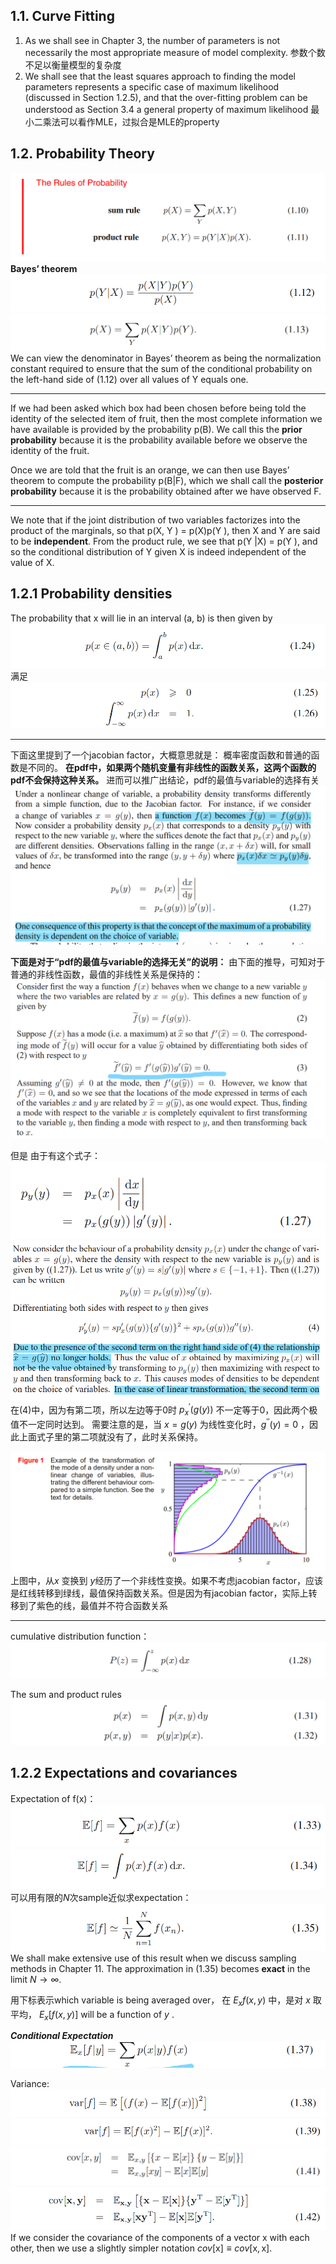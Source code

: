 ## 1.1. Curve Fitting
1. As we shall see in Chapter 3, the number of parameters is not necessarily the most appropriate measure of model complexity. 参数个数不足以衡量模型的复杂度
2. We shall see that the least squares approach to finding the model parameters represents a specific case of maximum likelihood (discussed in Section 1.2.5), and that the over-fitting problem can be understood as Section 3.4 a general property of maximum likelihood 最小二乘法可以看作MLE，过拟合是MLE的property

## 1.2. Probability Theory
![](Pasted%20image%2020210324204605.png)
**Bayes’ theorem**
![](Pasted%20image%2020210324204747.png)
![](Pasted%20image%2020210324205005.png)
We can view the denominator in Bayes’ theorem as being the normalization constant required to ensure that the sum of the conditional probability on the left-hand side of (1.12) over all values of Y equals one.

***

If we had been asked which box had been chosen before being told the identity of the selected item of fruit, then the most complete information we have available is provided by the probability p(B). We call this the **prior probability** because it is the probability available before we observe the identity of the fruit. 

Once we are told that the fruit is an orange, we can then use Bayes’ theorem to compute the probability p(B|F), which we shall call the **posterior probability** because it is the probability obtained after we have observed F.

***

We note that if the joint distribution of two variables factorizes into the product of the marginals, so that p(X, Y ) = p(X)p(Y ), then X and Y are said to be **independent**. From the product rule, we see that p(Y |X) = p(Y ), and so the conditional distribution of Y given X is indeed independent of the value of X.

## 1.2.1 Probability densities
The probability that x will lie in an interval (a, b) is then given by
![](Pasted%20image%2020210324210333.png)
满足
![](Pasted%20image%2020210324210521.png)

***

下面这里提到了一个jacobian factor，大概意思就是：
概率密度函数和普通的函数是不同的。
**在pdf中，如果两个随机变量有非线性的函数关系，这两个函数的pdf不会保持这种关系。**
进而可以推广出结论，pdf的最值与variable的选择有关
![](Pasted%20image%2020210324214908.png)

**下面是对于“pdf的最值与variable的选择无关”的说明：**
由下面的推导，可知对于普通的非线性函数，最值的非线性关系是保持的：
![](Pasted%20image%2020210324215859.png)

但是
由于有这个式子：
![](Pasted%20image%2020210324220810.png)
![](Pasted%20image%2020210324220710.png)
在(4)中，因为有第二项，所以左边等于0时 $p_{x}^{\prime} (g(y))$ 不一定等于0，因此两个极值不一定同时达到。
需要注意的是，当 $x=g(y)$ 为线性变化时，$g^{\prime\prime}(y)=0$ ，因此上面式子里的第二项就没有了，此时关系保持。

![](Pasted%20image%2020210324222232.png)
上图中，从$x$ 变换到 $y$经历了一个非线性变换。如果不考虑jacobian factor，应该是红线转移到绿线，最值保持函数关系。但是因为有jacobian factor，实际上转移到了紫色的线，最值并不符合函数关系

***

cumulative distribution function：
![](Pasted%20image%2020210324222703.png)


The sum and product rules
![](Pasted%20image%2020210324222833.png)


## 1.2.2 Expectations and covariances

Expectation of f(x)：
![](Pasted%20image%2020210324223635.png)
![](Pasted%20image%2020210324223649.png)
可以用有限的$N$次sample近似求expectation：
![](Pasted%20image%2020210324223840.png)
We shall make extensive use of this result when we discuss sampling methods in Chapter 11. The approximation in (1.35) becomes **exact** in the limit $N\to\infty$.


用下标表示which variable is being averaged over，
在 $E_{x}f(x,y)$ 中，是对 $x$ 取平均， $E_{x}[f(x,y)]$ will be a function of $y$ .


***Conditional Expectation***
![](Pasted%20image%2020210324225812.png)


Variance:
![](Pasted%20image%2020210324230050.png)
![](Pasted%20image%2020210324230211.png)
![](Pasted%20image%2020210324230237.png)
![](Pasted%20image%2020210324230247.png)
If we consider the covariance of the components of a vector x with each other, then we use a slightly simpler notation $cov[\mathrm {x}]\equiv cov[\mathrm {x}, \mathrm {x}]$.
